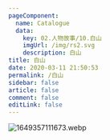 ```yaml
---
pageComponent: 
  name: Catalogue
  data: 
    key: 02.人物故事/10.白山
    imgUrl: /img/rs2.svg
    description: 白山
title: 白山
date: 2020-03-11 21:50:53
permalink: /白山
sidebar: false
article: false
comment: false
editLink: false
---
```

![1649357111673.webp](http://pics.landcover100.com/pics///624f313c29f2c.webp)

